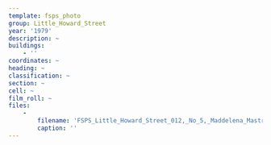 ```yaml
---
template: fsps_photo
group: Little_Howard_Street
year: '1979'
description: ~
buildings:
    - ''
coordinates: ~
heading: ~
classification: ~
section: ~
cell: ~
film_roll: ~
files:
    -
        filename: 'FSPS_Little_Howard_Street_012,_No_5,_Maddelena_Mastropasqua,_12-3-B,_1979.png'
        caption: ''
---
```

